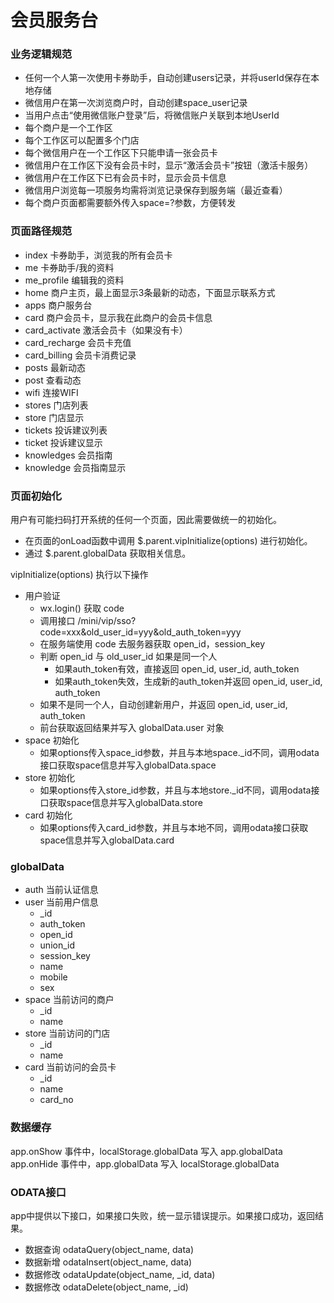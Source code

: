 # 会员服务台

### 业务逻辑规范
- 任何一个人第一次使用卡券助手，自动创建users记录，并将userId保存在本地存储
- 微信用户在第一次浏览商户时，自动创建space_user记录
- 当用户点击“使用微信账户登录”后，将微信账户关联到本地UserId
- 每个商户是一个工作区
- 每个工作区可以配置多个门店
- 每个微信用户在一个工作区下只能申请一张会员卡
- 微信用户在工作区下没有会员卡时，显示“激活会员卡”按钮（激活卡服务）
- 微信用户在工作区下已有会员卡时，显示会员卡信息
- 微信用户浏览每一项服务均需将浏览记录保存到服务端（最近查看）
- 每个商户页面都需要额外传入space=?参数，方便转发

### 页面路径规范
- index 卡券助手，浏览我的所有会员卡
- me 卡券助手/我的资料
- me_profile 编辑我的资料
- home 商户主页，最上面显示3条最新的动态，下面显示联系方式
- apps 商户服务台
- card 商户会员卡，显示我在此商户的会员卡信息
- card_activate 激活会员卡（如果没有卡）
- card_recharge 会员卡充值
- card_billing 会员卡消费记录
- posts 最新动态
- post 查看动态
- wifi 连接WIFI
- stores 门店列表
- store 门店显示
- tickets 投诉建议列表
- ticket 投诉建议显示
- knowledges 会员指南
- knowledge 会员指南显示


### 页面初始化

用户有可能扫码打开系统的任何一个页面，因此需要做统一的初始化。
- 在页面的onLoad函数中调用 $.parent.vipInitialize(options) 进行初始化。
- 通过 $.parent.globalData 获取相关信息。

vipInitialize(options) 执行以下操作
- 用户验证
  - wx.login() 获取 code
  - 调用接口 /mini/vip/sso?code=xxx&old_user_id=yyy&old_auth_token=yyy
  - 在服务端使用 code 去服务器获取 open_id，session_key
  - 判断 open_id 与 old_user_id 如果是同一个人
    - 如果auth_token有效，直接返回 open_id, user_id, auth_token
    - 如果auth_token失效，生成新的auth_token并返回 open_id, user_id, auth_token
  - 如果不是同一个人，自动创建新用户，并返回 open_id, user_id, auth_token
  - 前台获取返回结果并写入 globalData.user 对象
- space 初始化
  - 如果options传入space_id参数，并且与本地space._id不同，调用odata接口获取space信息并写入globalData.space
- store 初始化
  - 如果options传入store_id参数，并且与本地store._id不同，调用odata接口获取space信息并写入globalData.store
- card 初始化
  - 如果options传入card_id参数，并且与本地不同，调用odata接口获取space信息并写入globalData.card

### globalData
- auth 当前认证信息
- user 当前用户信息
  - _id
  - auth_token
  - open_id
  - union_id
  - session_key
  - name
  - mobile
  - sex
- space 当前访问的商户
  - _id
  - name
- store 当前访问的门店
  - _id
  - name
- card 当前访问的会员卡
  - _id
  - name
  - card_no


### 数据缓存
app.onShow 事件中，localStorage.globalData 写入 app.globalData
app.onHide 事件中，app.globalData 写入 localStorage.globalData


### ODATA接口
app中提供以下接口，如果接口失败，统一显示错误提示。如果接口成功，返回结果。
- 数据查询 odataQuery(object_name, data)
- 数据新增 odataInsert(object_name, data)
- 数据修改 odataUpdate(object_name, _id, data)
- 数据修改 odataDelete(object_name, _id)
